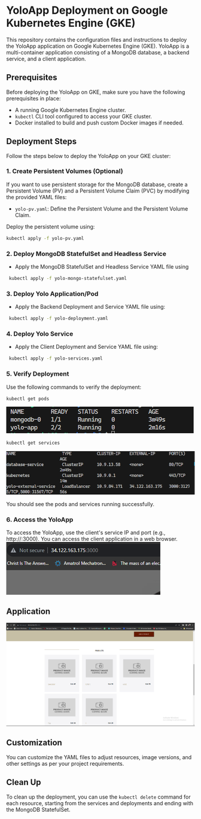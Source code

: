 # YoloApp Deployment on Google Kubernetes Engine (GKE)

This repository contains the configuration files and instructions to deploy the YoloApp application on Google Kubernetes Engine (GKE). YoloApp is a multi-container application consisting of a MongoDB database, a backend service, and a client application.

## Prerequisites

Before deploying the YoloApp on GKE, make sure you have the following prerequisites in place:

- A running Google Kubernetes Engine cluster.
- `kubectl` CLI tool configured to access your GKE cluster.
- Docker installed to build and push custom Docker images if needed.

## Deployment Steps

Follow the steps below to deploy the YoloApp on your GKE cluster:
### 1. Create Persistent Volumes (Optional)

If you want to use persistent storage for the MongoDB database, create a Persistent Volume (PV) and a Persistent Volume Claim (PVC) by modifying the provided YAML files:

- `yolo-pv.yaml`: Define the Persistent Volume and the Persistent Volume Claim.

Deploy the persistent volume using:
```bash
kubectl apply -f yolo-pv.yaml
```

### 2. Deploy MongoDB StatefulSet and Headless Service

- Apply the MongoDB StatefulSet and Headless Service YAML file using
```bash
 kubectl apply -f yolo-mongo-statefulset.yaml
 ```

### 3. Deploy Yolo Application/Pod

- Apply the Backend Deployment and Service YAML file using:
```bash
 kubectl apply -f yolo-deployment.yaml
 ```

### 4. Deploy Yolo Service

- Apply the Client Deployment and Service YAML file using:
```bash
 kubectl apply -f yolo-services.yaml
 ```


### 5. Verify Deployment

Use the following commands to verify the deployment:

```bash
kubectl get pods
```
![Alt text](<../explanation-images/pods running.png>)


```bash
kubectl get services
```
![Alt text](<../explanation-images/Services and External IP.png>)

You should see the pods and services running successfully.

### 6. Access the YoloApp
To access the YoloApp, use the client's service IP and port (e.g., http://<Client-Service-IP>:3000). You can access the client application in a web browser.
![Alt text](<../explanation-images/app running on IP.png>)

## Application
![Alt text](<../explanation-images/full app with product on GKE.png>)

## Customization
You can customize the YAML files to adjust resources, image versions, and other settings as per your project requirements.

## Clean Up
To clean up the deployment, you can use the `kubectl delete` command for each resource, starting from the services and deployments and ending with the MongoDB StatefulSet.

